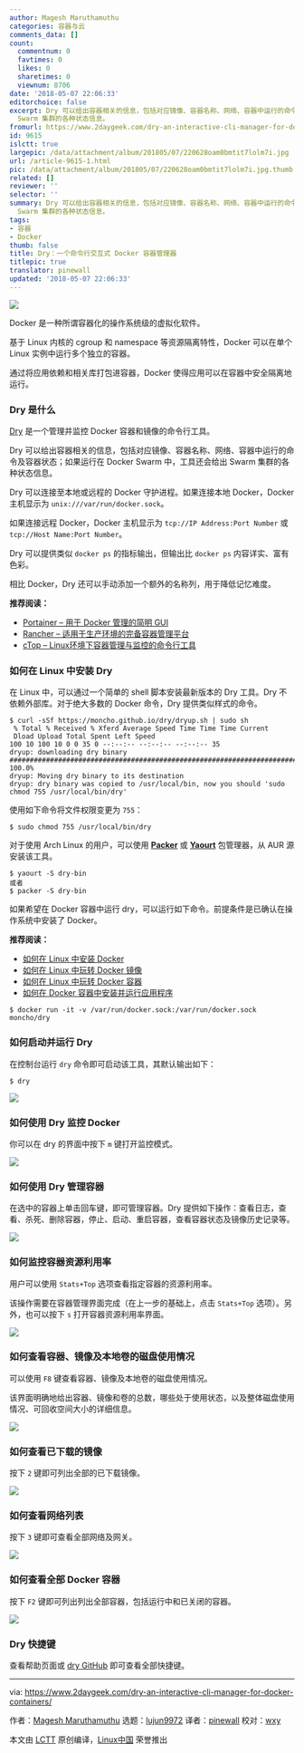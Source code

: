 ```yaml
---
author: Magesh Maruthamuthu
categories: 容器与云
comments_data: []
count:
  commentnum: 0
  favtimes: 0
  likes: 0
  sharetimes: 0
  viewnum: 8706
date: '2018-05-07 22:06:33'
editorchoice: false
excerpt: Dry 可以给出容器相关的信息，包括对应镜像、容器名称、网络、容器中运行的命令及容器状态；如果运行在 Docker Swarm 中，工具还会给出
  Swarm 集群的各种状态信息。
fromurl: https://www.2daygeek.com/dry-an-interactive-cli-manager-for-docker-containers/
id: 9615
islctt: true
largepic: /data/attachment/album/201805/07/220628oam0bmtit7lolm7i.jpg
url: /article-9615-1.html
pic: /data/attachment/album/201805/07/220628oam0bmtit7lolm7i.jpg.thumb.jpg
related: []
reviewer: ''
selector: ''
summary: Dry 可以给出容器相关的信息，包括对应镜像、容器名称、网络、容器中运行的命令及容器状态；如果运行在 Docker Swarm 中，工具还会给出
  Swarm 集群的各种状态信息。
tags:
- 容器
- Docker
thumb: false
title: Dry：一个命令行交互式 Docker 容器管理器
titlepic: true
translator: pinewall
updated: '2018-05-07 22:06:33'
---
```


![](/data/attachment/album/201805/07/220628oam0bmtit7lolm7i.jpg)


Docker 是一种所谓容器化的操作系统级的虚拟化软件。


基于 Linux 内核的 cgroup 和 namespace 等资源隔离特性，Docker 可以在单个 Linux 实例中运行多个独立的容器。


通过将应用依赖和相关库打包进容器，Docker 使得应用可以在容器中安全隔离地运行。


### Dry 是什么


[Dry](https://github.com/moncho/dry) 是一个管理并监控 Docker 容器和镜像的命令行工具。


Dry 可以给出容器相关的信息，包括对应镜像、容器名称、网络、容器中运行的命令及容器状态；如果运行在 Docker Swarm 中，工具还会给出 Swarm 集群的各种状态信息。


Dry 可以连接至本地或远程的 Docker 守护进程。如果连接本地 Docker，Docker 主机显示为 `unix:///var/run/docker.sock`。


如果连接远程 Docker，Docker 主机显示为 `tcp://IP Address:Port Number` 或 `tcp://Host Name:Port Number`。


Dry 可以提供类似 `docker ps` 的指标输出，但输出比 `docker ps` 内容详实、富有色彩。


相比 Docker，Dry 还可以手动添加一个额外的名称列，用于降低记忆难度。


**推荐阅读：**


* [Portainer – 用于 Docker 管理的简明 GUI](https://www.2daygeek.com/portainer-a-simple-docker-management-gui/)
* [Rancher – 适用于生产环境的完备容器管理平台](https://www.2daygeek.com/rancher-a-complete-container-management-platform-for-production-environment/)
* [cTop – Linux环境下容器管理与监控的命令行工具](https://www.2daygeek.com/ctop-a-command-line-tool-for-container-monitoring-and-management-in-linux/)


### 如何在 Linux 中安装 Dry


在 Linux 中，可以通过一个简单的 shell 脚本安装最新版本的 Dry 工具。Dry 不依赖外部库。对于绝大多数的 Docker 命令，Dry 提供类似样式的命令。



```
$ curl -sSf https://moncho.github.io/dry/dryup.sh | sudo sh
 % Total % Received % Xferd Average Speed Time Time Time Current
 Dload Upload Total Spent Left Speed
100 10 100 10 0 0 35 0 --:--:-- --:--:-- --:--:-- 35
dryup: downloading dry binary
######################################################################## 100.0%
dryup: Moving dry binary to its destination
dryup: dry binary was copied to /usr/local/bin, now you should 'sudo chmod 755 /usr/local/bin/dry'

```

使用如下命令将文件权限变更为 `755`：



```
$ sudo chmod 755 /usr/local/bin/dry

```

对于使用 Arch Linux 的用户，可以使用 **[Packer](https://www.2daygeek.com/install-packer-aur-helper-on-arch-linux/)** 或 **[Yaourt](https://www.2daygeek.com/install-yaourt-aur-helper-on-arch-linux/)** 包管理器，从 AUR 源安装该工具。



```
$ yaourt -S dry-bin
或者
$ packer -S dry-bin

```

如果希望在 Docker 容器中运行 dry，可以运行如下命令。前提条件是已确认在操作系统中安装了 Docker。


**推荐阅读：**


* [如何在 Linux 中安装 Docker](https://www.2daygeek.com/install-docker-on-centos-rhel-fedora-ubuntu-debian-oracle-archi-scentific-linux-mint-opensuse/)
* [如何在 Linux 中玩转 Docker 镜像](https://www.2daygeek.com/list-search-pull-download-remove-docker-images-on-linux/)
* [如何在 Linux 中玩转 Docker 容器](https://www.2daygeek.com/create-run-list-start-stop-attach-delete-interactive-daemonized-docker-containers-on-linux/)
* [如何在 Docker 容器中安装并运行应用程序](https://www.2daygeek.com/install-run-applications-inside-docker-containers/)



```
$ docker run -it -v /var/run/docker.sock:/var/run/docker.sock moncho/dry

```

### 如何启动并运行 Dry


在控制台运行 `dry` 命令即可启动该工具，其默认输出如下：



```
$ dry

```

![](/data/attachment/album/201805/07/220635p8bc7qxn86a79q94.png)


### 如何使用 Dry 监控 Docker


你可以在 dry 的界面中按下 `m` 键打开监控模式。


![](/data/attachment/album/201805/07/220636ilhlkx3xivy8hxkp.png)


### 如何使用 Dry 管理容器


在选中的容器上单击回车键，即可管理容器。Dry 提供如下操作：查看日志，查看、杀死、删除容器，停止、启动、重启容器，查看容器状态及镜像历史记录等。


![](/data/attachment/album/201805/07/220637t682kjj1bb1q6i22.png)


### 如何监控容器资源利用率


用户可以使用 `Stats+Top` 选项查看指定容器的资源利用率。


该操作需要在容器管理界面完成（在上一步的基础上，点击 `Stats+Top` 选项）。另外，也可以按下 `s` 打开容器资源利用率界面。


![](/data/attachment/album/201805/07/220638bz7o2z2ix5u00xzh.png)


### 如何查看容器、镜像及本地卷的磁盘使用情况


可以使用 `F8` 键查看容器、镜像及本地卷的磁盘使用情况。


该界面明确地给出容器、镜像和卷的总数，哪些处于使用状态，以及整体磁盘使用情况、可回收空间大小的详细信息。


![](/data/attachment/album/201805/07/220639tknzbyby9yqtbv5g.png)


### 如何查看已下载的镜像


按下 `2` 键即可列出全部的已下载镜像。


![](/data/attachment/album/201805/07/220640as609wn53td5wvml.png)


### 如何查看网络列表


按下 `3` 键即可查看全部网络及网关。


![](/data/attachment/album/201805/07/220641deg8hj8db4l4roe8.png)


### 如何查看全部 Docker 容器


按下 `F2` 键即可列出列出全部容器，包括运行中和已关闭的容器。


![](/data/attachment/album/201805/07/220643igryll5rrs5ysyys.png)


### Dry 快捷键


查看帮助页面或 [dry GitHub](https://github.com/moncho/dry) 即可查看全部快捷键。




---


via: <https://www.2daygeek.com/dry-an-interactive-cli-manager-for-docker-containers/>


作者：[Magesh Maruthamuthu](https://www.2daygeek.com/author/magesh/) 选题：[lujun9972](https://github.com/lujun9972) 译者：[pinewall](https://github.com/pinewall) 校对：[wxy](https://github.com/wxy)


本文由 [LCTT](https://github.com/LCTT/TranslateProject) 原创编译，[Linux中国](https://linux.cn/) 荣誉推出